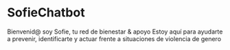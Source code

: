# SofieChatbot
Bienvenid@ soy Sofie, tu red de bienestar &amp; apoyo Estoy aquí para ayudarte a prevenir, identificarte y actuar frente a situaciones de violencia de genero
